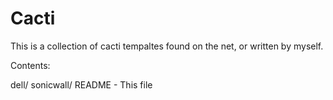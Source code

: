 Cacti
=====

This is a collection of cacti tempaltes found on the net, or written by myself.

Contents:

dell/
sonicwall/
README - This file
